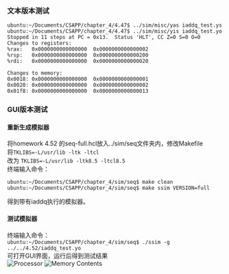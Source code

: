 ### 文本版本测试
```
ubuntu:~/Documents/CSAPP/chapter_4/4.47$ ../sim/misc/yas iaddq_test.ys
ubuntu:~/Documents/CSAPP/chapter_4/4.47$ ../sim/misc/yis iaddq_test.yo
Stopped in 11 steps at PC = 0x13.  Status 'HLT', CC Z=0 S=0 O=0
Changes to registers:
%rax:	0x0000000000000000	0x0000000000000002
%rsp:	0x0000000000000000	0x0000000000000200
%rdi:	0x0000000000000000	0x0000000000000020

Changes to memory:
0x0018:	0x0000000000000000	0x0000000000000001
0x0020:	0x0000000000000000	0x0000000000000002
0x01f8:	0x0000000000000000	0x0000000000000013
```
### GUI版本测试
#### 重新生成模拟器
将homework 4.52 的seq-full.hcl放入../sim/seq文件夹内，修改Makefile  
将```TKLIBS=-L/usr/lib -ltk -ltcl```  
改为 ```TKLIBS=-L/usr/lib -ltk8.5 -ltcl8.5```  
终端输入命令：  
```
ubuntu:~/Documents/CSAPP/chapter_4/sim/seq$ make clean
ubuntu:~/Documents/CSAPP/chapter_4/sim/seq$ make ssim VERSION=full
```
得到带有iaddq执行的模拟器。  

#### 测试模拟器  
终端输入命令：  
```ubuntu:~/Documents/CSAPP/chapter_4/sim/seq$ ./ssim -g ../../4.52/iaddq_test.yo```  
可打开GUI界面，运行后得到测试结果  
![Processor](https://github.com/DesmondoRay/CSAPP/blob/master/chapter_4/4.52/Processor.png)
![Memory Contents](https://github.com/DesmondoRay/CSAPP/blob/master/chapter_4/4.52/Memory%20Contents.png)